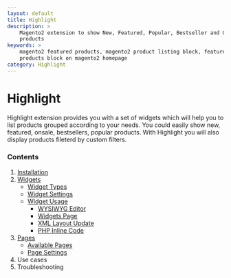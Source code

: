 ```yaml
---
layout: default
title: Highlight
description: >
    Magento2 extension to show New, Featured, Popular, Bestseller and OnSale
    products
keywords: >
    magento2 featured products, magento2 product listing block, featured
    products block on magento2 homepage
category: Highlight
---
```


# Highlight

Highlight extension provides you with a set of widgets which will help you to list
products grouped according to your needs. You could easily show new,
featured, onsale, bestsellers, popular products. With Highlight you will also
display products fileterd by custom filters.

### Contents

1. [Installation](installation/)
2. [Widgets](widgets/)
    - [Widget Types](widgets/#highlight-widgets)
    - [Widget Settings](widgets/settings/)
    - [Widget Usage](widgets/usage/)
        - [WYSIWYG Editor](widgets/usage/#wysiwyg-editor)
        - [Widgets Page](widgets/usage/#widgets-page)
        - [XML Layout Update](widgets/usage/#xml-layout-update)
        - [PHP Inline Code](widgets/usage/#php-inline-code)
3. [Pages](pages/)
    - [Available Pages](pages/#available-pages)
    - [Page Settings](pages/#settings)
4. Use cases
5. Troubleshooting
